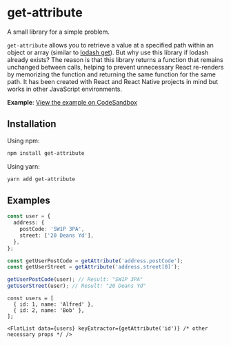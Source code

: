 # get-attribute

A small library for a simple problem.

`get-attribute` allows you to retrieve a value at a specified path within an object or array (similar to [lodash get](https://lodash.com/docs/4.17.15#get)). But why use this library if lodash already exists? The reason is that this library returns a function that remains unchanged between calls, helping to prevent unnecessary React re-renders by memorizing the function and returning the same function for the same path. It has been created with React and React Native projects in mind but works in other JavaScript environments.

**Example**: [View the example on CodeSandbox](https://codesandbox.io/s/example-get-attribute-d453y4?file=/src/App.tsx)

## Installation


Using npm:
```bash
npm install get-attribute
```

Using yarn:
```bash
yarn add get-attribute
```

## Examples

```ts
const user = {
  address: {
    postCode: 'SW1P 3PA',
    street: ['20 Deans Yd'],
  },
};

const getUserPostCode = getAttribute('address.postCode');
const getUserStreet = getAttribute('address.street[0]');

getUserPostCode(user); // Result: "SW1P 3PA"
getUserStreet(user); // Result: "20 Deans Yd"
```

```tsx
const users = [
  { id: 1, name: 'Alfred' },
  { id: 2, name: 'Bob' },
];

<FlatList data={users} keyExtractor={getAttribute('id')} /* other necessary props */ />
```